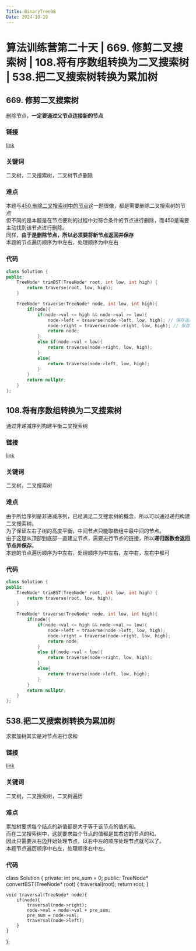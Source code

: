 ```yaml
---
Title: BinaryTree08
Date: 2024-10-19
---
```

# 算法训练营第二十天 | 669. 修剪二叉搜索树 | 108.将有序数组转换为二叉搜索树 | 538.把二叉搜索树转换为累加树
##  669. 修剪二叉搜索树
删除节点，**一定要通过父节点连接新的节点**
### 链接
[link](https://leetcode.cn/problems/trim-a-binary-search-tree/description/)
### 关键词
二叉树，二叉搜索树，二叉树节点删除
### 难点
本题与[450.删除二叉搜索树中的节点](https://leetcode.cn/problems/delete-node-in-a-bst/)这一题很像，都是需要删除二叉搜索树的节点\
但不同的是本题是在节点便利的过程中对符合条件的节点进行删除，而450是需要主动找到该节点进行删除。\
同样，**由于是删除节点，所以必须要将新节点返回并保存**\
本题的节点遍历顺序为中左右，处理顺序为中左右
### 代码
~~~c++
class Solution {
public:
    TreeNode* trimBST(TreeNode* root, int low, int high) {
        return traverse(root, low, high);
    }

    TreeNode* traverse(TreeNode* node, int low, int high){
        if(node){
            if(node->val <= high && node->val >= low){
                node->left = traverse(node->left, low, high); // 保存返回的新节点
                node->right = traverse(node->right, low, high); // 保存返回的新节点
                return node;
            }
            else if(node->val < low){
                return traverse(node->right, low, high);
            }
            else{
                return traverse(node->left, low, high);
            }
        }
        return nullptr;
    }
};
~~~
## 108.将有序数组转换为二叉搜索树
通过非递减序列构建平衡二叉搜索树
### 链接
[link](https://leetcode.cn/problems/convert-sorted-array-to-binary-search-tree/description/)
### 关键词
二叉树，二叉搜索树
### 难点
由于所给序列是非递减序列，已经满足二叉搜索树的概念，所以可以通过递归构建二叉搜索树。\
为了保证左右子树的高度平衡，中间节点只能取数组中最中间的节点。\
由于这是从顶部到底部一直建立节点，需要进行节点的链接，所以**递归函数会返回节点并保存**。\
本题的节点遍历顺序为中左右，处理顺序为中左右，左中右，左右中都可
### 代码
~~~C++
class Solution {
public:
    TreeNode* trimBST(TreeNode* root, int low, int high) {
        return traverse(root, low, high);
    }

    TreeNode* traverse(TreeNode* node, int low, int high){
        if(node){
            if(node->val <= high && node->val >= low){
                node->left = traverse(node->left, low, high);
                node->right = traverse(node->right, low, high);
                return node;
            }
            else if(node->val < low){
                return traverse(node->right, low, high);
            }
            else{
                return traverse(node->left, low, high);
            }
        }
        return nullptr;
    }
};
~~~
## 538.把二叉搜索树转换为累加树
求累加树其实是对节点进行求和
### 链接
[link](https://leetcode.cn/problems/convert-bst-to-greater-tree/)
### 关键词
二叉树，二叉搜索树，二叉树遍历
### 难点
累加树要求每个结点的新值都是大于等于该节点的值的和。\
而在二叉搜索树中，这就要求每个节点的值都是其右边的节点的和。\
因此只需要从右边开始处理节点，以右中左的顺序处理节点就可以了。\
本题节点遍历顺序中右左，处理顺序右中左。
### 代码
class Solution {
private:
    int pre_sum = 0;
public:
    TreeNode* convertBST(TreeNode* root) {
        traversal(root);
        return root;
    }

    void traversal(TreeNode* node){
        if(node){
            traversal(node->right);
            node->val = node->val + pre_sum;
            pre_sum = node->val;
            traversal(node->left);
        }
    }
};
~~~






